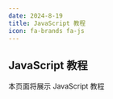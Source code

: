 ```yaml
---
date: 2024-8-19
title: JavaScript 教程
icon: fa-brands fa-js
---
```


## JavaScript 教程

本页面将展示 JavaScript 教程